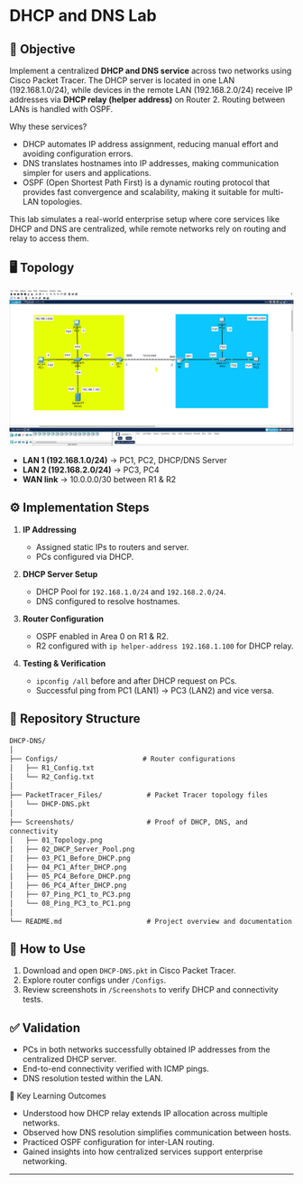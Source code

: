 # DHCP and DNS Lab

## 🎯 Objective

Implement a centralized **DHCP and DNS service** across two networks using Cisco Packet Tracer. The DHCP server is located in one LAN (192.168.1.0/24), while devices in the remote LAN (192.168.2.0/24) receive IP addresses via **DHCP relay (helper address)** on Router 2. Routing between LANs is handled with OSPF.

Why these services?

* DHCP automates IP address assignment, reducing manual effort and avoiding configuration errors.
* DNS translates hostnames into IP addresses, making communication simpler for users and applications.
* OSPF (Open Shortest Path First) is a dynamic routing protocol that provides fast convergence and scalability, making it suitable for multi-LAN topologies.

This lab simulates a real-world enterprise setup where core services like DHCP and DNS are centralized, while remote networks rely on routing and relay to access them.




## 🖥️ Topology

![Topology](https://github.com/Vikas-gitit/DHCP-DNS-Lab/blob/master/Screenshot/01_Topology.png)

* **LAN 1 (192.168.1.0/24)** → PC1, PC2, DHCP/DNS Server
* **LAN 2 (192.168.2.0/24)** → PC3, PC4
* **WAN link** → 10.0.0.0/30 between R1 & R2

## ⚙️ Implementation Steps

1. **IP Addressing**

   * Assigned static IPs to routers and server.
   * PCs configured via DHCP.

2. **DHCP Server Setup**

   * DHCP Pool for `192.168.1.0/24` and `192.168.2.0/24`.
   * DNS configured to resolve hostnames.

3. **Router Configuration**

   * OSPF enabled in Area 0 on R1 & R2.
   * R2 configured with `ip helper-address 192.168.1.100` for DHCP relay.

4. **Testing & Verification**

   * `ipconfig /all` before and after DHCP request on PCs.
   * Successful ping from PC1 (LAN1) → PC3 (LAN2) and vice versa.

## 📂 Repository Structure

```
DHCP-DNS/
│
├── Configs/                     # Router configurations
│   ├── R1_Config.txt
│   └── R2_Config.txt
│
├── PacketTracer_Files/           # Packet Tracer topology files
│   └── DHCP-DNS.pkt
│
├── Screenshots/                  # Proof of DHCP, DNS, and connectivity
│   ├── 01_Topology.png
│   ├── 02_DHCP_Server_Pool.png
│   ├── 03_PC1_Before_DHCP.png
│   ├── 04_PC1_After_DHCP.png
│   ├── 05_PC4_Before_DHCP.png
│   ├── 06_PC4_After_DHCP.png
│   ├── 07_Ping_PC1_to_PC3.png
│   └── 08_Ping_PC3_to_PC1.png
│
└── README.md                     # Project overview and documentation

```

## 🚀 How to Use

1. Download and open `DHCP-DNS.pkt` in Cisco Packet Tracer.
2. Explore router configs under `/Configs`.
3. Review screenshots in `/Screenshots` to verify DHCP and connectivity tests.

## ✅ Validation

* PCs in both networks successfully obtained IP addresses from the centralized DHCP server.
* End-to-end connectivity verified with ICMP pings.
* DNS resolution tested within the LAN.

📌 Key Learning Outcomes

* Understood how DHCP relay extends IP allocation across multiple networks.
* Observed how DNS resolution simplifies communication between hosts.
* Practiced OSPF configuration for inter-LAN routing.
* Gained insights into how centralized services support enterprise networking.

---

